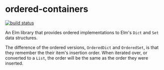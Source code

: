# ordered-containers

[![build status](https://travis-ci.org/Y0hy0h/ordered-containers.svg?branch=master)](https://travis-ci.org/Y0hy0h/ordered-containers)

An Elm library that provides ordered implementations to Elm's `Dict` and `Set` data structures.

The difference of the ordered versions, `OrderedDict` and `OrderedSet`, is that they remember the their item's insertion order. When iterated over, or converted to a `List`, the order will be the same as the order they were inserted.
